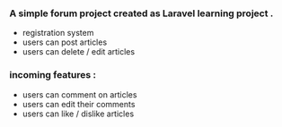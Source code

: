 <h3>  A simple forum project created as Laravel learning project .</h3>

* registration system
* users can post articles
* users can delete / edit articles
  
<h3> incoming features : </h3>


* users can comment on articles
* users can edit their comments
* users can like / dislike articles
